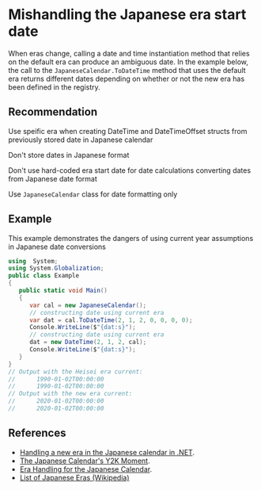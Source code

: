 # Mishandling the Japanese era start date
When eras change, calling a date and time instantiation method that relies on the default era can produce an ambiguous date. In the example below, the call to the `JapaneseCalendar.ToDateTime` method that uses the default era returns different dates depending on whether or not the new era has been defined in the registry.


## Recommendation
Use speific era when creating DateTime and DateTimeOffset structs from previously stored date in Japanese calendar

Don't store dates in Japanese format

Don't use hard-coded era start date for date calculations converting dates from Japanese date format

Use `JapaneseCalendar` class for date formatting only


## Example
This example demonstrates the dangers of using current year assumptions in Japanese date conversions


```csharp
using  System;
using System.Globalization;
public class Example
{
   public static void Main()
   {
      var cal = new JapaneseCalendar();
      // constructing date using current era 
      var dat = cal.ToDateTime(2, 1, 2, 0, 0, 0, 0);
      Console.WriteLine($"{dat:s}");
      // constructing date using current era 
      dat = new DateTime(2, 1, 2, cal);
      Console.WriteLine($"{dat:s}");
   }
}
// Output with the Heisei era current:
//      1990-01-02T00:00:00
//      1990-01-02T00:00:00
// Output with the new era current:
//      2020-01-02T00:00:00
//      2020-01-02T00:00:00
```

## References
* [Handling a new era in the Japanese calendar in .NET](https://devblogs.microsoft.com/dotnet/handling-a-new-era-in-the-japanese-calendar-in-net/).
* [The Japanese Calendar's Y2K Moment](https://blogs.msdn.microsoft.com/shawnste/2018/04/12/the-japanese-calendars-y2k-moment/).
* [Era Handling for the Japanese Calendar](https://docs.microsoft.com/en-us/windows/win32/intl/era-handling-for-the-japanese-calendar).
* [List of Japanese Eras (Wikipedia)](https://simple.wikipedia.org/wiki/List_of_Japanese_eras)
